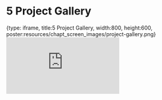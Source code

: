 # 5 Project Gallery
 
{type: iframe, title:5 Project Gallery, width:800, height:600, poster:resources/chapt_screen_images/project-gallery.png}
![](https://datatrail-jhu.github.io/11_dsjob/no_toc/project-gallery.html)
 

 
